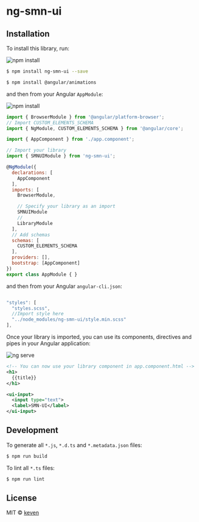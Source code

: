 # ng-smn-ui

## Installation

To install this library, run:

![npm install](https://media.giphy.com/media/3o7bujlOTUe0SXB3lm/giphy.gif)
```bash
$ npm install ng-smn-ui --save

$ npm install @angular/animations
```

and then from your Angular `AppModule`:

![npm install](https://media.giphy.com/media/3ohzdETreGQfzK7W8w/giphy.gif)

```javascript
import { BrowserModule } from '@angular/platform-browser';
// Import CUSTOM_ELEMENTS_SCHEMA
import { NgModule, CUSTOM_ELEMENTS_SCHEMA } from '@angular/core';

import { AppComponent } from './app.component';

// Import your library
import { SMNUIModule } from 'ng-smn-ui';

@NgModule({
  declarations: [
    AppComponent
  ],
  imports: [
    BrowserModule,

    // Specify your library as an import
    SMNUIModule
    //
    LibraryModule
  ],
  // Add schemas
  schemas: [
    CUSTOM_ELEMENTS_SCHEMA
  ],
  providers: [],
  bootstrap: [AppComponent]
})
export class AppModule { }
```
and then from your Angular `angular-cli.json`:


```javascript

"styles": [
  "styles.scss",
  //Import style here
  "../node_modules/ng-smn-ui/style.min.scss"
],

```

Once your library is imported, you can use its components, directives and pipes in your Angular application:

![ng serve](https://media.giphy.com/media/3ohzdEzjq3a8mCJmPm/giphy.gif)

```xml
<!-- You can now use your library component in app.component.html -->
<h1>
  {{title}}
</h1>

<ui-input>
  <input type="text">
  <label>SMN-UI</label>
</ui-input>
```

## Development

To generate all `*.js`, `*.d.ts` and `*.metadata.json` files:

```bash
$ npm run build
```

To lint all `*.ts` files:

```bash
$ npm run lint
```

## License

MIT © [keven](mailto:keven@smn.com.br)
